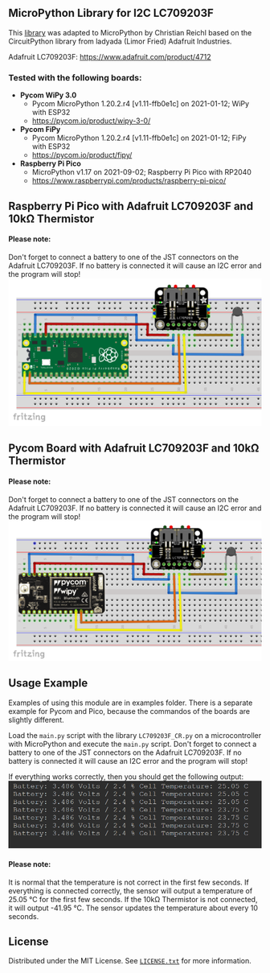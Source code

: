 ## MicroPython Library for I2C LC709203F

This <a href="https://github.com/chris-reichl/MicroPython_LC709203F" target="_blank">library</a> was adapted to MicroPython by Christian Reichl based on the CircuitPython library from ladyada (Limor Fried) Adafruit Industries.
<p>Adafruit LC709203F: <a href="https://www.adafruit.com/product/4712" target="_blank">https://www.adafruit.com/product/4712</a></p>

### Tested with the following boards:
<ul>
  <li><b>Pycom WiPy 3.0</b>
    <ul>
      <li>Pycom MicroPython 1.20.2.r4 [v1.11-ffb0e1c] on 2021-01-12; WiPy with ESP32</li>
      <li><a href="https://pycom.io/product/wipy-3-0/" target="_blank">https://pycom.io/product/wipy-3-0/</a></li>
    </ul>
  </li>
  <li><b>Pycom FiPy</b>
    <ul>
      <li>Pycom MicroPython 1.20.2.r4 [v1.11-ffb0e1c] on 2021-01-12; FiPy with ESP32</li>
      <li><a href="https://pycom.io/product/fipy/" target="_blank">https://pycom.io/product/fipy/</a></li>
    </ul>
  </li>
  <li><b>Raspberry Pi Pico</b>
    <ul>
      <li>MicroPython v1.17 on 2021-09-02; Raspberry Pi Pico with RP2040</li>
      <li><a href="https://www.raspberrypi.com/products/raspberry-pi-pico/" target="_blank">https://www.raspberrypi.com/products/raspberry-pi-pico/</a></li>
    </ul>
  </li>
</ul>

## Raspberry Pi Pico with Adafruit LC709203F and 10kΩ Thermistor
#### Please note: 
Don't forget to connect a battery to one of the JST connectors on the Adafruit LC709203F. If no battery is connected it will cause an I2C error and the program will stop!
![Raspberry Pi Pico with Adafruit LC709203F and 10kΩ Thermistor](https://github.com/chris-reichl/MicroPython_LC709203F/blob/main/pictures/Raspberry_Pi_Pico_Adafruit_LC709203F_Thermistor.PNG?raw=true)

## Pycom Board with Adafruit LC709203F and 10kΩ Thermistor
#### Please note: 
Don't forget to connect a battery to one of the JST connectors on the Adafruit LC709203F. If no battery is connected it will cause an I2C error and the program will stop!
![Pycom Board with Adafruit LC709203F and 10kΩ Thermistor](https://github.com/chris-reichl/MicroPython_LC709203F/blob/main/pictures/Pycom_WiPy_Adafruit_LC709203F_Thermistor.PNG?raw=true)

<!-- Usage Example -->
## Usage Example
Examples of using this module are in examples folder. There is a separate example for Pycom and Pico, because the commandos of the boards are slightly different.

Load the `main.py` script with the library `LC709203F_CR.py` on a microcontroller with MicroPython and execute the `main.py` script.
Don't forget to connect a battery to one of the JST connectors on the Adafruit LC709203F. If no battery is connected it will cause an I2C error and the program will stop!

If everything works correctly, then you should get the following output:
![output](https://github.com/chris-reichl/MicroPython_LC709203F/blob/main/pictures/output.png?raw=true)

#### Please note: 
It is normal that the temperature is not correct in the first few seconds. If everything is connected correctly, the sensor will output a temperature of 25.05 °C for the first few seconds. If the 10kΩ Thermistor is not connected, it will output -41.95 °C. The sensor updates the temperature about every 10 seconds.


## License
Distributed under the MIT License. See <a href="https://github.com/chris-reichl/MicroPython_LC709203F/blob/main/LICENSE.txt" target="_blank">`LICENSE.txt`</a> for more information.
